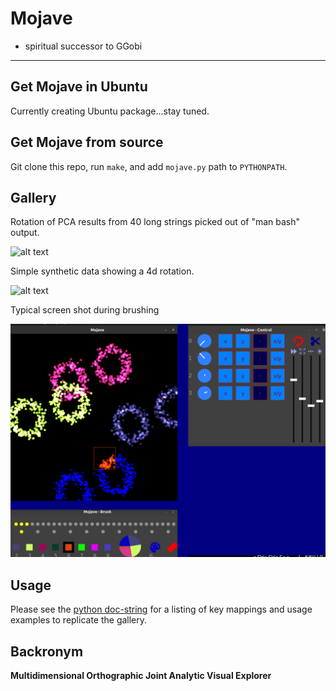 # Mojave
* spiritual successor to GGobi 
---
## Get Mojave in Ubuntu

Currently creating Ubuntu package...stay tuned.

## Get Mojave from source

Git clone this repo, run `make`, and add `mojave.py` path to `PYTHONPATH`.

## Gallery
Rotation of PCA results from 40 long strings picked out of "man bash" output. 

![alt text](https://github.com/kjplaye/mojave/blob/main/images/example_bash.gif?raw=true)

Simple synthetic data showing a 4d rotation.

![alt text](https://github.com/kjplaye/mojave/blob/main/images/example_toy.gif?raw=true)

Typical screen shot during brushing

![alt text](https://github.com/kjplaye/mojave/blob/main/images/example_mojave.png?raw=true)

## Usage
Please see the [python doc-string](https://github.com/kjplaye/mojave/blob/main/mojave.py#L21) for a listing of key mappings and usage examples to replicate the gallery.

## Backronym

__Multidimensional 
Orthographic 
Joint 
Analytic
Visual 
Explorer__
